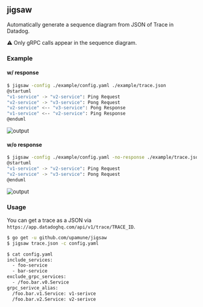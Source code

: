 ## jigsaw

Automatically generate a sequence diagram from JSON of Trace in Datadog. 

⚠️ Only gRPC calls appear in the sequence diagram.

### Example

#### w/ response

```bash
$ jigsaw -config ./example/config.yaml ./example/trace.json
@startuml
"v1-service" -> "v2-service": Ping Request
"v2-service" -> "v3-service": Pong Request
"v2-service" <-- "v3-service": Pong Response
"v1-service" <-- "v2-service": Ping Response
@enduml
```

![output](https://user-images.githubusercontent.com/8219560/127803698-763b9343-5429-417a-89b9-492e88ed08ff.png)


#### w/o response

```bash
$ jigsaw -config ./example/config.yaml -no-response ./example/trace.json
@startuml
"v1-service" -> "v2-service": Ping Request
"v2-service" -> "v3-service": Pong Request
@enduml
```

![output](https://user-images.githubusercontent.com/8219560/127775036-b13113ff-496c-489c-8b1d-a6a756c62d97.png)

### Usage

You can get a trace as a JSON via `https://app.datadoghq.com/api/v1/trace/TRACE_ID`.

```bash
$ go get -u github.com/upamune/jigsaw
$ jigsaw trace.json -c config.yaml
```

```bash
$ cat config.yaml
include_services:
  - foo-service
  - bar-service
exclude_grpc_services:
  - /foo.bar.v0.Service
grpc_serivce_alias:
  /foo.bar.v1.Service: v1-serivce
  /foo.bar.v2.Service: v2-serivce
```
